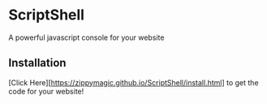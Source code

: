 # ScriptShell
A powerful javascript console for your website

## Installation
[Click Here][https://zippymagic.github.io/ScriptShell/install.html] to get the code for your website!

